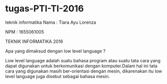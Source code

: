 # tugas-PTI-TI-2016
teknik informatika
Nama : Tiara Ayu Lorenza

NPM : 1655061005

TEKNIK INFORMATIKA 2016


Apa yang dimaksud dengan low level language ?


Low level language adalah suatu bahasa program atau suatu tata cara yang dapat digunakan untuk berkomunikasi dengan komputer.Dalam hal ini tata cara yang digunakan masih ber-orientasi dengan mesin, dikarenakan itu low level language juga disebut sebagai bahasa mesin.
